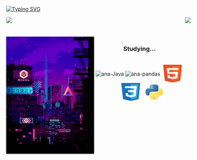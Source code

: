 [![Typing SVG](https://readme-typing-svg.demolab.com/?lines=bem-vindxs+ao+meu+perfil!+<3)](https://git.io/typing-svg)

<div>
  
  <img  height="180em" src="https://github-readme-stats.vercel.app/api?username=anabarrsm&show_icons=true&theme=jolly&include_all_commits=true&count_private=true"/>
  <img align="right" height="140em" src="https://github-readme-stats.vercel.app/api/top-langs/?username=anabarrsm&layout=compact&langs_count=16&theme=jolly" /> 
</div>
<br>
<div  align="center"> 
  <div style="display: inline_block"><br>
    <img align="left" height="320" width="240" alt="city-lights" src="fzUl.gif">
  </div>

### Studying...
<div style="display: inline_block"><br>
  <img align="center" alt="ana-Java" height="70" width="60" src="https://cdn.icon-icons.com/icons2/2415/PNG/512/java_original_wordmark_logo_icon_146459.png">
  <img align="center" alt="ana-pandas" height="60" width="100" src="https://upload.wikimedia.org/wikipedia/commons/thumb/e/ed/Pandas_logo.svg/2560px-Pandas_logo.svg.png">
  <img align="center" alt="ana-HTML" height="50" width="60" src="https://raw.githubusercontent.com/devicons/devicon/master/icons/html5/html5-original.svg">
  <img align="center" alt="ana-CSS" height="50" width="60" src="https://raw.githubusercontent.com/devicons/devicon/master/icons/css3/css3-original.svg">
  <img align="center" alt="ana-Python" height="50" width="60" src="https://raw.githubusercontent.com/devicons/devicon/master/icons/python/python-original.svg">
</div>
